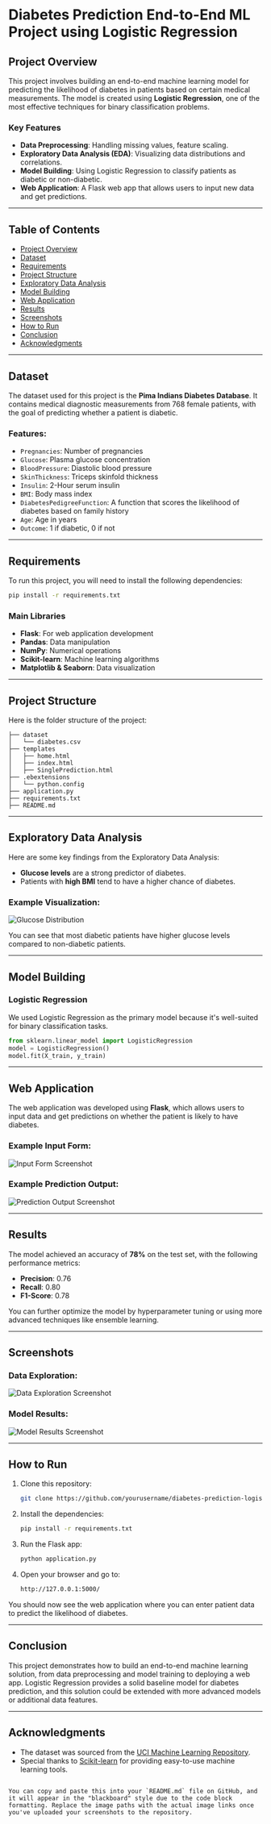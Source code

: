 # Diabetes Prediction End-to-End ML Project using Logistic Regression

## Project Overview
This project involves building an end-to-end machine learning model for predicting the likelihood of diabetes in patients based on certain medical measurements. The model is created using **Logistic Regression**, one of the most effective techniques for binary classification problems.

### Key Features
- **Data Preprocessing**: Handling missing values, feature scaling.
- **Exploratory Data Analysis (EDA)**: Visualizing data distributions and correlations.
- **Model Building**: Using Logistic Regression to classify patients as diabetic or non-diabetic.
- **Web Application**: A Flask web app that allows users to input new data and get predictions.
  
---

## Table of Contents
- [Project Overview](#project-overview)
- [Dataset](#dataset)
- [Requirements](#requirements)
- [Project Structure](#project-structure)
- [Exploratory Data Analysis](#exploratory-data-analysis)
- [Model Building](#model-building)
- [Web Application](#web-application)
- [Results](#results)
- [Screenshots](#screenshots)
- [How to Run](#how-to-run)
- [Conclusion](#conclusion)
- [Acknowledgments](#acknowledgments)

---

## Dataset
The dataset used for this project is the **Pima Indians Diabetes Database**. It contains medical diagnostic measurements from 768 female patients, with the goal of predicting whether a patient is diabetic.

### Features:
- `Pregnancies`: Number of pregnancies
- `Glucose`: Plasma glucose concentration
- `BloodPressure`: Diastolic blood pressure
- `SkinThickness`: Triceps skinfold thickness
- `Insulin`: 2-Hour serum insulin
- `BMI`: Body mass index
- `DiabetesPedigreeFunction`: A function that scores the likelihood of diabetes based on family history
- `Age`: Age in years
- `Outcome`: 1 if diabetic, 0 if not

---

## Requirements
To run this project, you will need to install the following dependencies:

```bash
pip install -r requirements.txt
```

### Main Libraries
- **Flask**: For web application development
- **Pandas**: Data manipulation
- **NumPy**: Numerical operations
- **Scikit-learn**: Machine learning algorithms
- **Matplotlib & Seaborn**: Data visualization

---

## Project Structure
Here is the folder structure of the project:

```
├── dataset
│   └── diabetes.csv
├── templates
│   ├── home.html
│   ├── index.html
│   ├── SinglePrediction.html
├── .ebextensions
│   └── python.config
├── application.py
├── requirements.txt
├── README.md
```

---

## Exploratory Data Analysis

Here are some key findings from the Exploratory Data Analysis:

- **Glucose levels** are a strong predictor of diabetes.
- Patients with **high BMI** tend to have a higher chance of diabetes.

### Example Visualization:
![Glucose Distribution](path_to_glucose_distribution_screenshot)

You can see that most diabetic patients have higher glucose levels compared to non-diabetic patients.

---

## Model Building
### Logistic Regression
We used Logistic Regression as the primary model because it's well-suited for binary classification tasks.

```python
from sklearn.linear_model import LogisticRegression
model = LogisticRegression()
model.fit(X_train, y_train)
```

---

## Web Application

The web application was developed using **Flask**, which allows users to input data and get predictions on whether the patient is likely to have diabetes.

### Example Input Form:
![Input Form Screenshot](path_to_input_form_screenshot)

### Example Prediction Output:
![Prediction Output Screenshot](path_to_prediction_output_screenshot)

---

## Results
The model achieved an accuracy of **78%** on the test set, with the following performance metrics:

- **Precision**: 0.76
- **Recall**: 0.80
- **F1-Score**: 0.78

You can further optimize the model by hyperparameter tuning or using more advanced techniques like ensemble learning.

---

## Screenshots

### Data Exploration:
![Data Exploration Screenshot](path_to_data_exploration_screenshot)

### Model Results:
![Model Results Screenshot](path_to_model_results_screenshot)

---

## How to Run

1. Clone this repository:
   ```bash
   git clone https://github.com/yourusername/diabetes-prediction-logistic-regression.git
   ```
2. Install the dependencies:
   ```bash
   pip install -r requirements.txt
   ```
3. Run the Flask app:
   ```bash
   python application.py
   ```
4. Open your browser and go to:
   ```bash
   http://127.0.0.1:5000/
   ```

You should now see the web application where you can enter patient data to predict the likelihood of diabetes.

---

## Conclusion
This project demonstrates how to build an end-to-end machine learning solution, from data preprocessing and model training to deploying a web app. Logistic Regression provides a solid baseline model for diabetes prediction, and this solution could be extended with more advanced models or additional data features.

---

## Acknowledgments
- The dataset was sourced from the [UCI Machine Learning Repository](https://archive.ics.uci.edu/ml/datasets/diabetes).
- Special thanks to [Scikit-learn](https://scikit-learn.org/) for providing easy-to-use machine learning tools.
```

You can copy and paste this into your `README.md` file on GitHub, and it will appear in the "blackboard" style due to the code block formatting. Replace the image paths with the actual image links once you've uploaded your screenshots to the repository.
